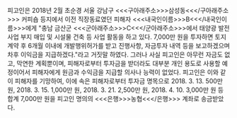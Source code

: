 피고인은 2018년 2월 초순경 서울 강남구 <<<구아래주소>>>삼성동<<</구아래주소>>> 커피숍 등지에서 이전 직장동료였던 피해자 <<<내국인이름>>>B<<</내국인이름>>>에게 "충남 금산군 <<<군아래주소>>>C<<</군아래주소>>>에서 태양광 발전사업 부지 매입 및 시설물 건축 등 사업 활동을 하고 있다. 7,000만 원을 투자하면 토지계약 후 6개월 이내에 개발행위허가를 받고 진행사항, 자금투자 내역 등을 보고하겠으며 차후 이익금을 지급하겠다."라고 거짓말 하였다. 그러나 사실 피고인은 아무런 자금도 없고, 막연한 계획뿐이며, 피해자로부터 투자금을 받더라도 대부분 개인 용도로 사용할 예정이어서 피해자에게 원금과 수익금을 지급할 의사나 능력이 없었다.
피고인은 이와 같이 피해자를 기망하여, 이에 속은 피해자로부터 투자금 명목으로 2018. 3. 13. 500만 원, 2018. 3. 15. 1,000만 원, 2018. 3. 21. 2,500만 원, 2018. 4. 10. 3,000만 원 등 합계 7,000만 원을 피고인 명의의 <<<은행>>>농협<<</은행>>> 계좌로 송금받았다.